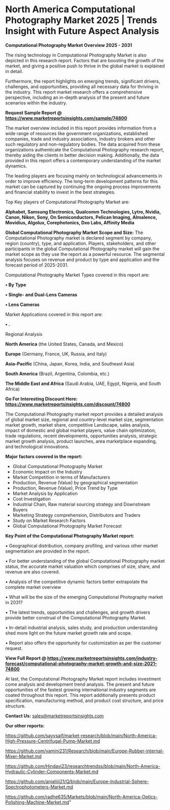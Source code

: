 # North America Computational Photography Market 2025 | Trends Insight with Future Aspect Analysis

<Strong> Computational Photography Market Overview 2025 - 2031</strong>

The rising technology in Computational Photography Market is also depicted in this research report. Factors that are boosting the growth of the market, and giving a positive push to thrive in the global market is explained in detail.

Furthermore, the report highlights on emerging trends, significant drivers, challenges, and opportunities, providing all necessary data for thriving in the industry. This report market research offers a comprehensive perspective, including an in-depth analysis of the present and future scenarios within the industry.

<strong>Request Sample Report @ <a href=https://www.marketreportsinsights.com/sample/74800>https://www.marketreportsinsights.com/sample/74800</a></strong>

The market overview included in this report provides information from a wide range of resources like government organizations, established companies, trade and industry associations, industry brokers and other such regulatory and non-regulatory bodies. The data acquired from these organizations authenticate the Computational Photography research report, thereby aiding the clients in better decision making. Additionally, the data provided in this report offers a contemporary understanding of the market dynamics.

The leading players are focusing mainly on technological advancements in order to improve efficiency. The long-term development patterns for this market can be captured by continuing the ongoing process improvements and financial stability to invest in the best strategies.

Top Key players of Computational Photography Market are:

<strong>Alphabet, Samsung Electronics, Qualcomm Technologies, Lytro, Nvidia, Canon, Nikon, Sony, On Semiconductors, Pelican Imaging, Almalence, Movidius, Algolux, Corephotonics, Dxo Labs, Affinity Media</strong>

<strong><b>Global Computational Photography Market Scope and Size:</b></strong>
The Computational Photography market is declared segment by company, region (country), type, and application. Players, stakeholders, and other participants in the global Computational Photography market will gain the market scope as they use the report as a powerful resource. The segmental analysis focuses on revenue and product by type and application and the forecast period of 2025-2031.

Computational Photography Market Types covered in this report are:

<strong>• By Type

• Single- and Dual-Lens Cameras

• Lens Cameras</strong>

Market Applications covered in this report are:

<strong>• .</strong> 

Regional Analysis

<strong>North America</strong> (the United States, Canada, and Mexico)

<strong>Europe</strong> (Germany, France, UK, Russia, and Italy)

<strong>Asia-Pacific</strong> (China, Japan, Korea, India, and Southeast Asia)

<strong>South America</strong> (Brazil, Argentina, Colombia, etc.)

<strong>The Middle East and Africa</strong> (Saudi Arabia, UAE, Egypt, Nigeria, and South Africa)

<strong>Go For Interesting Discount Here: <a href=https://www.marketreportsinsights.com/discount/74800>https://www.marketreportsinsights.com/discount/74800</a></strong>

The Computational Photography market report provides a detailed analysis of global market size, regional and country-level market size, segmentation market growth, market share, competitive Landscape, sales analysis, impact of domestic and global market players, value chain optimization, trade regulations, recent developments, opportunities analysis, strategic market growth analysis, product launches, area marketplace expanding, and technological innovations.

<strong><b>Major factors covered in the report:</b></strong>
<ul>
  <li>Global Computational Photography Market </li>
  <li>Economic Impact on the Industry</li>
  <li>Market Competition in terms of Manufacturers</li>
  <li>Production, Revenue (Value) by geographical segmentation</li>
  <li>Production, Revenue (Value), Price Trend by Type</li>
  <li>Market Analysis by Application</li>
  <li>Cost Investigation</li>
  <li>Industrial Chain, Raw material sourcing strategy and Downstream Buyers</li>
  <li>Marketing Strategy comprehension, Distributors and Traders</li>
  <li>Study on Market Research Factors</li>
  <li>Global Computational Photography Market Forecast</li>
</ul>

<strong><b>Key Point of the Computational Photography Market report:</b></strong>

• Geographical distribution, company profiling, and various other market segmentation are provided in the report.

• For better understanding of the global Computational Photography market status, the accurate market valuation which comprises of size, share, and revenue are also covered.

• Analysis of the competitive dynamic factors better extrapolate the complete market overview

• What will be the size of the emerging Computational Photography market in 2031?

• The latest trends, opportunities and challenges, and growth drivers provide better construal of the Computational Photography Market.

• In-detail industrial analysis, sales study, and production understanding shed more light on the future market growth rate and scope.

• Report also offers the opportunity for customization as per the customer request.

<strong><b>View Full Report @ <a href=https://www.marketreportsinsights.com/industry-forecast/computational-photography-market-growth-and-size-2021-74800>https://www.marketreportsinsights.com/industry-forecast/computational-photography-market-growth-and-size-2021-74800</a></b></strong>


At last, the Computational Photography Market report includes investment come analysis and development trend analysis. The present and future opportunities of the fastest growing international industry segments are coated throughout this report. This report additionally presents product specification, manufacturing method, and product cost structure, and price structure.

<strong>Contact Us:</strong>
sales@marketreportsinsights.com

<strong>Our other reports:</strong>

<a href=https://github.com/sayysaif/market-research/blob/main/North-America-High-Pressure-Centrifugal-Pump-Market.md>https://github.com/sayysaif/market-research/blob/main/North-America-High-Pressure-Centrifugal-Pump-Market.md</a>

<a href=https://github.com/yamini231/Research/blob/main/Europe-Rubber-internal-Mixer-Market.md>https://github.com/yamini231/Research/blob/main/Europe-Rubber-internal-Mixer-Market.md</a>

<a href=https://github.com/Hindavi23/researchtrendss/blob/main/North-America-Hydraulic-Cylinder-Components-Market.md>https://github.com/Hindavi23/researchtrendss/blob/main/North-America-Hydraulic-Cylinder-Components-Market.md</a>

<a href=https://github.com/anjaliiii21/Q/blob/main/Europe-Industrial-Sphere-Spectrophotometers-Market.md>https://github.com/anjaliiii21/Q/blob/main/Europe-Industrial-Sphere-Spectrophotometers-Market.md</a>

<a href=https://github.com/radhe635/Markets/blob/main/North-America-Optics-Polishing-Machine-Market.md>https://github.com/radhe635/Markets/blob/main/North-America-Optics-Polishing-Machine-Market.md</a>"

